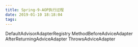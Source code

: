 ```yaml
---
title: Spring-9-AOP执行过程
date: 2019-01-10 18:18:04
tags:
---
```


DefaultAdvisorAdapterRegistry
  MethodBeforeAdviceAdapter
  AfterReturningAdviceAdapter
  ThrowsAdviceAdapter